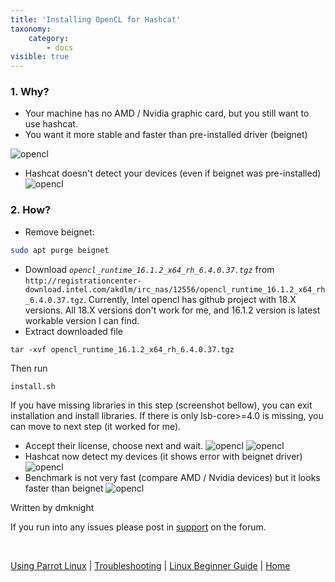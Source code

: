 ```yaml
---
title: 'Installing OpenCL for Hashcat'
taxonomy:
    category:
        - docs
visible: true
---
```


### 1. Why?
- Your machine has no AMD / Nvidia graphic card, but you still want to use hashcat.
- You want it more stable and faster than pre-installed driver (beignet)

![opencl](https://www.parrotsec.org/docs/img/opencl_1.png)

- Hashcat doesn't detect your devices (even if beignet was pre-installed)
![opencl](https://www.parrotsec.org/docs/img/opencl_2.png) 
### 2. How?
- Remove beignet: 
```bash
sudo apt purge beignet
```
- Download _`opencl_runtime_16.1.2_x64_rh_6.4.0.37.tgz`_ from `http://registrationcenter-download.intel.com/akdlm/irc_nas/12556/opencl_runtime_16.1.2_x64_rh_6.4.0.37.tgz`. Currently, Intel opencl has github project with 18.X versions. All 18.X versions don't work for me, and 16.1.2 version is latest workable version I can find.
- Extract downloaded file
```
tar -xvf opencl_runtime_16.1.2_x64_rh_6.4.0.37.tgz
``` 
Then run 

```
install.sh
```
If you have missing libraries in this step (screenshot bellow), you can exit installation and install libraries. If there is only lsb-core>=4.0 is missing, you can move to next step (it worked for me).
- Accept their license, choose next and wait.
![opencl](https://www.parrotsec.org/docs/img/opencl_3.png) 
![opencl](https://www.parrotsec.org/docs/img/opencl_4.png) 
- Hashcat now detect my devices (it shows error with beignet driver)
![opencl](https://www.parrotsec.org/docs/img/opencl_5.png) 
- Benchmark is not very fast (compare AMD / Nvidia devices) but it looks faster than beignet
![opencl](https://www.parrotsec.org/docs/img/opencl_6.png)

Written by dmknight

If you run into any issues please post in [support](https://community.parrotsec.org/c/support) on the forum.

&nbsp;

[Using Parrot Linux](https://www.parrotsec.org/docs/info/startpage/) | [Troubleshooting](https://www.parrotsec.org/docs/trbl/trbl-start/) | [Linux Beginner Guide](https://www.parrotsec.org/docs/library/lbg-start/) | [Home](https://www.parrotsec.org/docs/) 